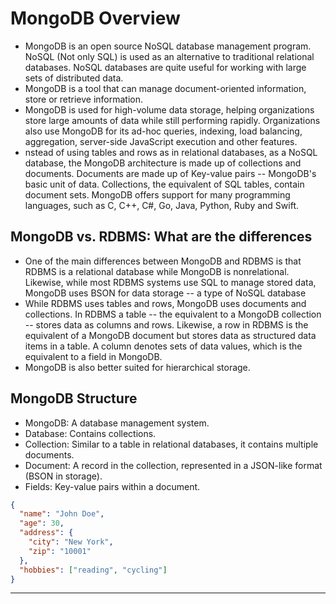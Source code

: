 # MongoDB Overview

- MongoDB is an open source NoSQL database management program. NoSQL (Not only SQL) is used as an alternative to traditional relational databases. NoSQL databases are quite useful for working with large sets of distributed data.
- MongoDB is a tool that can manage document-oriented information, store or retrieve information.
- MongoDB is used for high-volume data storage, helping organizations store large amounts of data while still performing rapidly. Organizations also use MongoDB for its ad-hoc queries, indexing, load balancing, aggregation, server-side JavaScript execution and other features.
- nstead of using tables and rows as in relational databases, as a NoSQL database, the MongoDB architecture is made up of collections and documents. Documents are made up of Key-value pairs -- MongoDB's basic unit of data. Collections, the equivalent of SQL tables, contain document sets. MongoDB offers support for many programming languages, such as C, C++, C#, Go, Java, Python, Ruby and Swift.

## MongoDB vs. RDBMS: What are the differences

- One of the main differences between MongoDB and RDBMS is that RDBMS is a relational database while MongoDB is nonrelational. Likewise, while most RDBMS systems use SQL to manage stored data, MongoDB uses BSON for data storage -- a type of NoSQL database
- While RDBMS uses tables and rows, MongoDB uses documents and collections. In RDBMS a table -- the equivalent to a MongoDB collection -- stores data as columns and rows. Likewise, a row in RDBMS is the equivalent of a MongoDB document but stores data as structured data items in a table. A column denotes sets of data values, which is the equivalent to a field in MongoDB.
- MongoDB is also better suited for hierarchical storage.

## MongoDB Structure

- MongoDB: A database management system.
- Database: Contains collections.
- Collection: Similar to a table in relational databases, it contains multiple documents.
- Document: A record in the collection, represented in a JSON-like format (BSON in storage).
- Fields: Key-value pairs within a document.

```json
{
  "name": "John Doe",
  "age": 30,
  "address": {
    "city": "New York",
    "zip": "10001"
  },
  "hobbies": ["reading", "cycling"]
}

```

---